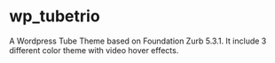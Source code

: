 wp_tubetrio
===========

A Wordpress Tube Theme based on Foundation Zurb 5.3.1. It include 3 different color theme with video hover effects.
